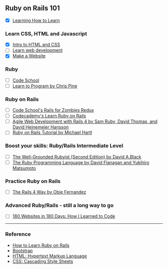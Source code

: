 ## Ruby on Rails 101

- [X] [Learning How to Learn](https://www.coursera.org/learn/learning-how-to-learn)

### Learn CSS, HTML and Javascript

- [X] [Intro to HTML and CSS](https://www.udacity.com/course/intro-to-html-and-css--ud001)
- [ ] [Learn web development](https://developer.mozilla.org/en-US/docs/Learn)
- [X] [Make a Website](https://www.codecademy.com/learn/make-a-website)

### Ruby

- [ ] [Code School]()
- [ ] [Learn to Program by Chris Pine]()

### Ruby on Rails

- [ ] [Code School's Rails for Zombies Redux]()
- [ ] [Codecademy's Learn Ruby on Rails](https://www.codecademy.com/learn/learn-rails)
- [ ] [Agile Web Development with Rails 4 by Sam Ruby, David Thomas, and David Heinemeier Hansson]()
- [ ] [Ruby on Rails Tutorial by Michael Hartl]()

### Boost your skills: Ruby/Rails Intermediate Level

- [ ] [The Well-Grounded Rubyist (Second Edition) by David A.Black]()
- [ ] [The Ruby Programming Language by David Flanagan and Yukihiro Matsumoto]()

### Practice Ruby on Rails

- [ ] [The Rails 4 Way by Obie Fernandez]()

### Advanced Ruby/Rails - still a long way to go

- [ ] [180 Websites in 180 Days: How I Learned to Code](https://leanin.org/news-inspiration/180-websites-in-180-days-how-i-learned-to-code)


---
### Reference
- [How to Learn Ruby on Rails](https://rubygarage.org/blog/how-to-learn-ruby-on-rails)
- [Bootstrap](https://getbootstrap.com/)
- [HTML: Hypertext Markup Language](https://developer.mozilla.org/en-US/docs/Web/HTML)
- [CSS: Cascading Style Sheets](https://developer.mozilla.org/en-US/docs/Web/CSS)